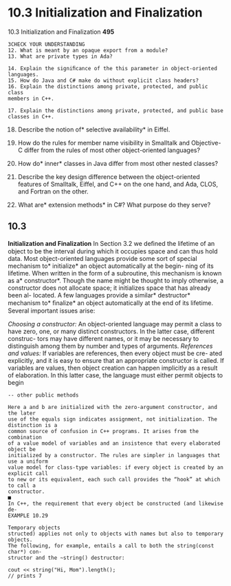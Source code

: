 # 10.3 Initialization and Finalization

10.3 Initialization and Finalization
**495**

```
3CHECK YOUR UNDERSTANDING
12. What is meant by an opaque export from a module?
13. What are private types in Ada?
```

```
14. Explain the signiﬁcance of the this parameter in object-oriented languages.
15. How do Java and C# make do without explicit class headers?
16. Explain the distinctions among private, protected, and public class
members in C++.
```

```
17. Explain the distinctions among private, protected, and public base
classes in C++.
```

18. Describe the notion of* selective availability* in Eiffel.
19. How do the rules for member name visibility in Smalltalk and Objective-C
differ from the rules of most other object-oriented languages?
20. How do* inner* classes in Java differ from most other nested classes?

21. Describe the key design difference between the object-oriented features of
Smalltalk, Eiffel, and C++ on the one hand, and Ada, CLOS, and Fortran
on the other.
22. What are* extension methods* in C#? What purpose do they serve?

## 10.3

**Initialization and Finalization**
In Section 3.2 we deﬁned the lifetime of an object to be the interval during which
it occupies space and can thus hold data. Most object-oriented languages provide
some sort of special mechanism to* initialize* an object automatically at the begin-
ning of its lifetime. When written in the form of a subroutine, this mechanism is
known as a* constructor*. Though the name might be thought to imply otherwise,
a constructor does not allocate space; it initializes space that has already been al-
located. A few languages provide a similar* destructor* mechanism to* ﬁnalize* an
object automatically at the end of its lifetime. Several important issues arise:

*Choosing a constructor:* An object-oriented language may permit a class to have
zero, one, or many distinct constructors. In the latter case, different construc-
tors may have different names, or it may be necessary to distinguish among
them by number and types of arguments.
*References and values:* If variables are references, then every object must be cre-
ated explicitly, and it is easy to ensure that an appropriate constructor is called.
If variables are values, then object creation can happen implicitly as a result of
elaboration. In this latter case, the language must either permit objects to begin

```
-- other public methods
```

```
Here a and b are initialized with the zero-argument constructor, and the later
use of the equals sign indicates assignment, not initialization. The distinction is a
common source of confusion in C++ programs. It arises from the combination
of a value model of variables and an insistence that every elaborated object be
initialized by a constructor. The rules are simpler in languages that use a uniform
value model for class-type variables: if every object is created by an explicit call
to new or its equivalent, each such call provides the “hook” at which to call a
constructor.
■
In C++, the requirement that every object be constructed (and likewise de-
EXAMPLE 10.29
```

```
Temporary objects
structed) applies not only to objects with names but also to temporary objects.
The following, for example, entails a call to both the string(const char*) con-
structor and the ~string() destructor:
```

```
cout << string("Hi, Mom").length();
// prints 7
```

